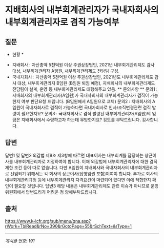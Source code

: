 # 지배회사의 내부회계관리자가 국내자회사의 내부회계관리자로 겸직 가능여부

## 질문
* 현황 *
- 지배회사 : 자산총액 5천억원 이상 주권상장법인, 2021년 내부회계관리제도 감사 대상, 내부회계관리자 A임원, 내부회계관리제도 전담팀 구성.
- 국내자회사 : 자산총액 5천억원 이상 주권상장법인, 2021년도 내부회계관리제도 감사 대상, 내부회계관리자 B임원 (B임원 퇴임 예정),
지배회사의 내부회계관리제도 전담팀이 설계, 운영 등 내부회계관리제도 대행해주고 있음.
** 문의사항 **
문의1 : 지배회사의 내부회계관리자(A임원)가 국내자회사의 내부회계관리자가 겸직이 가능한지 여부 판단요청 드립니다.
(B임원에서 A임원으로 교체)
문의2 : 지배회사의 A임원이 국내자회사로 겸직이 가능하다면 국내자회사로 인사/조직변경관련 겸직 발령이 필요한지요?
문의3 : 국내자회사로 겸직 발령된 내부회계관리자(A임원)의 임금은 지배회사에서 수령하고자 하는데 무방한지요?
검토를 부탁드립니다.
감사합니다.

## 답변
답변1 및 답변2
외감법 제8조 제3항에 따르면 대표이사는 내부회계를 담당하는 상근이사를 내부회계관리자로 지정하여야 합니다.
이때 외감법에 내부회계관리자에 대한 겸직 제한 조건 등이 따로 없습니다. 다만 A임원이 지배회사와 국내자회사의 내부회계관리자로 선임되기 위해서는 각 회사의 상근이사(집행임원 포함)이여야 합니다. 추가로 회사의 내부회계관리규정 등에 내부회계관리자 자격요건이 마련되어 있다면 이에 적합한지 확인이 필요할 것입니다.
답변3
해당 내용은 내부회계관리제도 관련 이슈가 아니므로 운영위원회에서 답변드리기 어려운 점 양해부탁드립니다.

## 출처
https://www.k-icfr.org/sub/menu/qna.asp?rWork=TblRead&rNo=390&rGotoPage=55&rSchText=&rType=1

---
*게시글 번호: 191*
